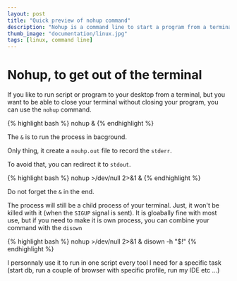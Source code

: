 ```yaml
---
layout: post
title: "Quick preview of nohup command"
description: "Nohup is a command line to start a program from a terminal, and be able to quit the terminal without exiting your program"
thumb_image: "documentation/linux.jpg"
tags: [linux, command line]
---
```


# Nohup, to get out of the terminal

If you like to run script or program to your desktop from a terminal, but you want to be able to close your terminal without closing your program, you can use the ```nohup``` command.

{% highlight bash %}
nohup <command> &
{% endhighlight %}

The ```&``` is to run the process in bacground.

Only thing, it create a ```nouhp.out``` file to record the ```stderr```.

To avoid that, you can redirect it to ```stdout```.

{% highlight bash %}
nohup <command> >/dev/null 2>&1 &
{% endhighlight %}

Do not forget the 
```&``` in the end.


The process will still be a child process of your terminal. Just, it won't be killed with it (when the ```SIGUP``` signal is sent).
It is gloabally fine with most use, but if you need to make it is own process, you can combine your command with the ```disown```

{% highlight bash %}
nohup <command> >/dev/null 2>&1 & disown -h "$!"
{% endhighlight %}

I personnaly use it to run in one script every tool I need for a specific task (start db, run a couple of browser with specific profile, run my IDE etc ...)